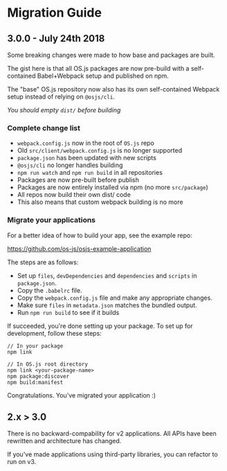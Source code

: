 # Migration Guide

## 3.0.0 - July 24th 2018

Some breaking changes were made to how base and packages are built.

The gist here is that all OS.js packages are now pre-build with a self-contained Babel+Webpack
setup and published on npm.

The "base" OS.js repository now also has its own self-contained Webpack setup instead of relying on `@osjs/cli`.

*You should empty `dist/` before building*

### Complete change list

* `webpack.config.js` now in the root of `OS.js` repo 
* Old `src/client/webpack.config.js` is no longer supported
* `package.json` has been updated with new scripts
* `@osjs/cli` no longer handles building
* `npm run watch` and `npm run build` in all repositories
* Packages are now pre-built before publish
* Packages are now entirely installed via npm (no more `src/package`)
* All repos now build their own dist/ code
* This also means that custom webpack building is no more

### Migrate your applications

For a better idea of how to build your app, see the example repo:

https://github.com/os-js/osjs-example-application

The steps are as follows:

* Set up `files`, `devDependencies` and `dependencies` and `scripts` in `package.json`.
* Copy the `.babelrc` file.
* Copy the `webpack.config.js` file and make any appropriate changes.
* Make sure `files` in `metadata.json` matches the bundled output.
* Run `npm run build` to see if it builds

If succeeded, you're done setting up your package. To set up for development, follow these steps:

```
// In your package
npm link

// In OS.js root directory
npm link <your-package-name>
npm package:discover
npm build:manifest
```

Congratulations. You've migrated your application :)

## 2.x > 3.0

There is no backward-compability for v2 applications. All APIs have been rewritten and architecture has changed.

If you've made applications using third-party libraries, you can refactor to run on v3.
